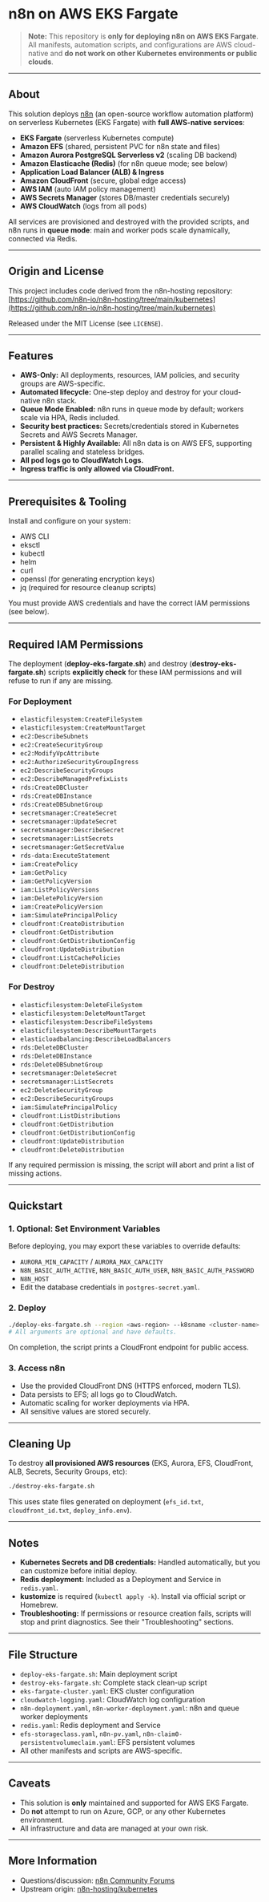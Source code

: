 # n8n on AWS EKS Fargate

> **Note:** This repository is **only for deploying n8n on AWS EKS Fargate**. All manifests, automation scripts, and configurations are AWS cloud-native and **do not work on other Kubernetes environments or public clouds**.

---

## About

This solution deploys [n8n](https://n8n.io/) (an open-source workflow automation platform) on serverless Kubernetes (EKS Fargate) with **full AWS-native services**:

- **EKS Fargate** (serverless Kubernetes compute)
- **Amazon EFS** (shared, persistent PVC for n8n state and files)
- **Amazon Aurora PostgreSQL Serverless v2** (scaling DB backend)
- **Amazon Elasticache (Redis)** (for n8n queue mode; see below)
- **Application Load Balancer (ALB) & Ingress**
- **Amazon CloudFront** (secure, global edge access)
- **AWS IAM** (auto IAM policy management)
- **AWS Secrets Manager** (stores DB/master credentials securely)
- **AWS CloudWatch** (logs from all pods)

All services are provisioned and destroyed with the provided scripts, and n8n runs in **queue mode**: main and worker pods scale dynamically, connected via Redis.

---

## Origin and License

This project includes code derived from the n8n-hosting repository:  
[https://github.com/n8n-io/n8n-hosting/tree/main/kubernetes](https://github.com/n8n-io/n8n-hosting/tree/main/kubernetes)

Released under the MIT License (see `LICENSE`).

---

## Features

- **AWS-Only:** All deployments, resources, IAM policies, and security groups are AWS-specific.
- **Automated lifecycle:** One-step deploy and destroy for your cloud-native n8n stack.
- **Queue Mode Enabled:** n8n runs in queue mode by default; workers scale via HPA, Redis included.
- **Security best practices:** Secrets/credentials stored in Kubernetes Secrets and AWS Secrets Manager.
- **Persistent & Highly Available:** All n8n data is on AWS EFS, supporting parallel scaling and stateless bridges.
- **All pod logs go to CloudWatch Logs.**
- **Ingress traffic is only allowed via CloudFront.**

---

## Prerequisites & Tooling

Install and configure on your system:

- AWS CLI
- eksctl
- kubectl
- helm
- curl
- openssl  (for generating encryption keys)
- jq       (required for resource cleanup scripts)

You must provide AWS credentials and have the correct IAM permissions (see below).

---

## Required IAM Permissions

The deployment (**deploy-eks-fargate.sh**) and destroy (**destroy-eks-fargate.sh**) scripts **explicitly check** for these IAM permissions and will refuse to run if any are missing.

### For Deployment

- `elasticfilesystem:CreateFileSystem`
- `elasticfilesystem:CreateMountTarget`
- `ec2:DescribeSubnets`
- `ec2:CreateSecurityGroup`
- `ec2:ModifyVpcAttribute`
- `ec2:AuthorizeSecurityGroupIngress`
- `ec2:DescribeSecurityGroups`
- `ec2:DescribeManagedPrefixLists`
- `rds:CreateDBCluster`
- `rds:CreateDBInstance`
- `rds:CreateDBSubnetGroup`
- `secretsmanager:CreateSecret`
- `secretsmanager:UpdateSecret`
- `secretsmanager:DescribeSecret`
- `secretsmanager:ListSecrets`
- `secretsmanager:GetSecretValue`
- `rds-data:ExecuteStatement`
- `iam:CreatePolicy`
- `iam:GetPolicy`
- `iam:GetPolicyVersion`
- `iam:ListPolicyVersions`
- `iam:DeletePolicyVersion`
- `iam:CreatePolicyVersion`
- `iam:SimulatePrincipalPolicy`
- `cloudfront:CreateDistribution`
- `cloudfront:GetDistribution`
- `cloudfront:GetDistributionConfig`
- `cloudfront:UpdateDistribution`
- `cloudfront:ListCachePolicies`
- `cloudfront:DeleteDistribution`

### For Destroy

- `elasticfilesystem:DeleteFileSystem`
- `elasticfilesystem:DeleteMountTarget`
- `elasticfilesystem:DescribeFileSystems`
- `elasticfilesystem:DescribeMountTargets`
- `elasticloadbalancing:DescribeLoadBalancers`
- `rds:DeleteDBCluster`
- `rds:DeleteDBInstance`
- `rds:DeleteDBSubnetGroup`
- `secretsmanager:DeleteSecret`
- `secretsmanager:ListSecrets`
- `ec2:DeleteSecurityGroup`
- `ec2:DescribeSecurityGroups`
- `iam:SimulatePrincipalPolicy`
- `cloudfront:ListDistributions`
- `cloudfront:GetDistribution`
- `cloudfront:GetDistributionConfig`
- `cloudfront:UpdateDistribution`
- `cloudfront:DeleteDistribution`

If any required permission is missing, the script will abort and print a list of missing actions.

---

## Quickstart

### 1. Optional: Set Environment Variables

Before deploying, you may export these variables to override defaults:

- `AURORA_MIN_CAPACITY` / `AURORA_MAX_CAPACITY`  
- `N8N_BASIC_AUTH_ACTIVE`, `N8N_BASIC_AUTH_USER`, `N8N_BASIC_AUTH_PASSWORD`
- `N8N_HOST`
- Edit the database credentials in `postgres-secret.yaml`.

### 2. Deploy

```bash
./deploy-eks-fargate.sh --region <aws-region> --k8sname <cluster-name> --domain <n8n-domain>
# All arguments are optional and have defaults.
```

On completion, the script prints a CloudFront endpoint for public access.

### 3. Access n8n

- Use the provided CloudFront DNS (HTTPS enforced, modern TLS).
- Data persists to EFS; all logs go to CloudWatch.
- Automatic scaling for worker deployments via HPA.
- All sensitive values are stored securely.

---

## Cleaning Up

To destroy **all provisioned AWS resources** (EKS, Aurora, EFS, CloudFront, ALB, Secrets, Security Groups, etc):

```bash
./destroy-eks-fargate.sh
```

This uses state files generated on deployment (`efs_id.txt`, `cloudfront_id.txt`, `deploy_info.env`).

---

## Notes

- **Kubernetes Secrets and DB credentials:** Handled automatically, but you can customize before initial deploy.
- **Redis deployment:** Included as a Deployment and Service in `redis.yaml`.
- **kustomize** is required (`kubectl apply -k`). Install via official script or Homebrew.
- **Troubleshooting:** If permissions or resource creation fails, scripts will stop and print diagnostics. See their "Troubleshooting" sections.

---

## File Structure

- `deploy-eks-fargate.sh`: Main deployment script
- `destroy-eks-fargate.sh`: Complete stack clean-up script
- `eks-fargate-cluster.yaml`: EKS cluster configuration
- `cloudwatch-logging.yaml`: CloudWatch log configuration
- `n8n-deployment.yaml`, `n8n-worker-deployment.yaml`: n8n and queue worker deployments
- `redis.yaml`: Redis deployment and Service
- `efs-storageclass.yaml`, `n8n-pv.yaml`, `n8n-claim0-persistentvolumeclaim.yaml`: EFS persistent volumes
- All other manifests and scripts are AWS-specific.

---

## Caveats

- This solution is **only** maintained and supported for AWS EKS Fargate.
- Do **not** attempt to run on Azure, GCP, or any other Kubernetes environment.
- All infrastructure and data are managed at your own risk.

---

## More Information

- Questions/discussion: [n8n Community Forums](https://community.n8n.io/)
- Upstream origin: [n8n-hosting/kubernetes](https://github.com/n8n-io/n8n-hosting/tree/main/kubernetes)
